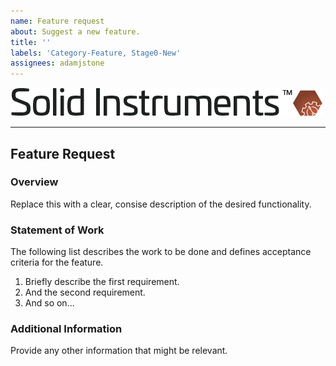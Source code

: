 ```yaml
---
name: Feature request
about: Suggest a new feature.
title: ''
labels: 'Category-Feature, Stage0-New'
assignees: adamjstone
---
```

<!--
Copyright (c) RapidField LLC. Licensed under the MIT License. See LICENSE.txt in the project root for license information.
-->

![Solid Instruments logo](../../SolidInstruments.Logo.Color.Transparent.500w.png)
- - -

## Feature Request

### Overview

Replace this with a clear, consise description of the desired functionality.

### Statement of Work

The following list describes the work to be done and defines acceptance criteria for the feature.

1. Briefly describe the first requirement.
2. And the second requirement.
3. And so on...

### Additional Information

Provide any other information that might be relevant.
